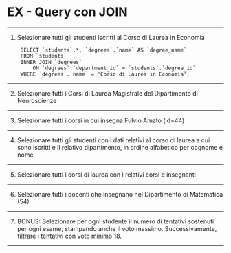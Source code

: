 # EX - Query con JOIN

---

1. Selezionare tutti gli studenti iscritti al Corso di Laurea in Economia

        SELECT `students`.*, `degrees`.`name` AS `degree_name`
        FROM `students`
        INNER JOIN `degrees`
	        ON `degrees`.`department_id` = `students`.`degree_id`
        WHERE `degrees`.`name` = 'Corso di Laurea in Economia';
---

2. Selezionare tutti i Corsi di Laurea Magistrale del Dipartimento di Neuroscienze

---

3. Selezionare tutti i corsi in cui insegna Fulvio Amato (id=44)

---

4. Selezionare tutti gli studenti con i dati relativi al corso di laurea a cui sono iscritti e il relativo dipartimento, in ordine alfabetico per cognome e nome

---

5. Selezionare tutti i corsi di laurea con i relativi corsi e insegnanti

---

6. Selezionare tutti i docenti che insegnano nel Dipartimento di Matematica (54)

---

7. BONUS: Selezionare per ogni studente il numero di tentativi sostenuti per ogni esame, stampando anche il voto massimo. Successivamente, filtrare i tentativi con voto minimo 18.

---